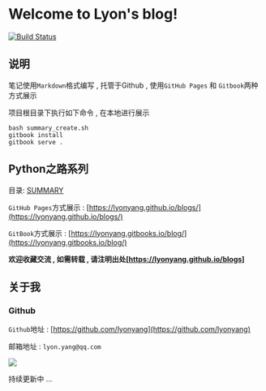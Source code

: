 # Welcome to Lyon's blog!

[![Build Status](https://travis-ci.org/lyonyang/blogs.svg?branch=master)](https://travis-ci.org/lyonyang/blogs)

## 说明

笔记使用`Markdown`格式编写 , 托管于Github , 使用`GitHub Pages` 和 `Gitbook`两种方式展示


项目根目录下执行如下命令 , 在本地进行展示

```shell
bash summary_create.sh
gitbook install
gitbook serve .
```

## Python之路系列

目录: [SUMMARY](SUMMARY.md)

`GitHub Pages`方式展示 : [https://lyonyang.github.io/blogs/](https://lyonyang.github.io/blogs/)

`GitBook`方式展示 : [https://lyonyang.gitbooks.io/blog/](https://lyonyang.gitbooks.io/blog/)


**欢迎收藏交流 , 如需转载 , 请注明出处[https://lyonyang.github.io/blogs]**
 
## 关于我

### Github

`Github`地址 : [https://github.com/lyonyang](https://github.com/lyonyang)
 
 
邮箱地址 : `lyon.yang@qq.com`


<a target="_blank" href="http://mail.qq.com/cgi-bin/qm_share?t=qm_mailme&email=WTUgNjd3IDg3PhkoKHc6NjQ" style="text-decoration:none;"><img src="http://rescdn.qqmail.com/zh_CN/htmledition/images/function/qm_open/ico_mailme_02.png"/></a>

持续更新中 ... 

